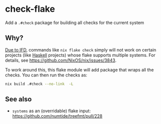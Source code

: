 # check-flake
Add a `.#check` package for building all checks for the current system

## Why?

[Due to IFD](https://nixos.wiki/wiki/Haskell#IFD_and_Haskell), commands like `nix flake check` simply will not work on certain projects (like [Haskell](https://github.com/srid/haskell-flake) projects) whose flake supports multiple systems. For details, see https://github.com/NixOS/nix/issues/3843.

To work around this, this flake module will add package that wraps all the checks. You can then run the checks as:

```sh
nix build .#check --no-link  -L
```

## See also

- `systems` as an (overridable) flake input: https://github.com/numtide/treefmt/pull/228
